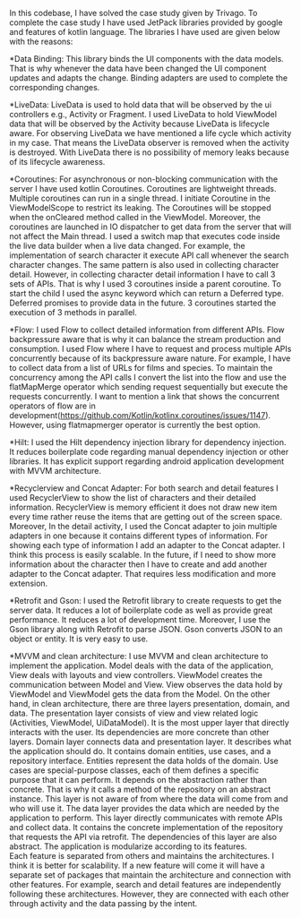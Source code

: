 In this codebase, I have solved the case study given by Trivago. 
To complete the case study I have used JetPack libraries provided by google and features of kotlin language.
The libraries I have used are given below with the reasons:

 *Data Binding: This library binds the UI components with the data models. That is why whenever the 
 data have been changed the UI component updates and adapts the change. Binding adapters are used to 
 complete the corresponding changes.   

 *LiveData: LiveData is used to hold data that will be observed by the ui controllers e.g., Activity or Fragment.
 I used LiveData to hold ViewModel data that will be observed by the Activity because LiveData is lifecycle aware.
 For observing LiveData we have mentioned a life cycle which activity in my case. That means the 
 LiveData observer is removed when the activity is destroyed. With LiveData there is no possibility of memory leaks 
 because of its lifecycle awareness.
 
 *Coroutines: For asynchronous or non-blocking communication with the server I have used kotlin Coroutines. 
 Coroutines are lightweight threads. Multiple coroutines can run in a single thread. 
 I initiate Coroutine in the ViewModelScope to restrict its leaking. The Coroutines will be stopped 
 when the onCleared method called in the ViewModel. Moreover, the coroutines are launched in IO dispatcher
 to get data from the server that will not affect the Main thread. I used a switch map that executes code inside the 
 live data builder when a live data changed. For example, the implementation of search character it execute API call 
 whenever the search character changes. The same pattern is also used in collecting character detail. 
 However, in collecting character detail information I have to call 3 sets of APIs. That is why I used 
 3 coroutines inside a parent coroutine. To start the child I used the async keyword which can return a Deferred type.
 Deferred promises to provide data in the future. 3 coroutines started the execution of 3 methods in parallel. 
 
 *Flow: I used Flow to collect detailed information from different APIs. 
 Flow backpressure aware that is why it can balance the stream production and consumption. I used Flow where I have to 
 request and process multiple APIs concurrently because of its backpressure aware nature. For example, 
 I have to collect data from a list of URLs for films and species. To maintain the concurrency among 
 the API calls I convert the list into the flow and use the flatMapMerge operator which sending request sequentially but
 execute the requests concurrently. I want to mention a link that shows the concurrent operators of 
 flow are in development(https://github.com/Kotlin/kotlinx.coroutines/issues/1147). However, using flatmapmerger
 operator is currently the best option. 
   
 *Hilt: I used the Hilt dependency injection library for dependency injection. 
 It reduces boilerplate code regarding manual dependency injection or other libraries. 
 It has explicit support regarding android application development with MVVM architecture.
   
 *Recyclerview and Concat Adapter: For both search and detail features I used RecyclerView to show 
 the list of characters and their detailed information. RecyclerView is memory efficient it does 
 not draw new item every time rather reuse the items that are getting out of the screen space. 
 Moreover, In the detail activity, I used the Concat adapter to join multiple adapters in one 
 because it contains different types of information. For showing each type of information I add an 
 adapter to the Concat adapter. I think this process is easily scalable. 
 In the future, if I need to show more information about the character then I have to create and 
 add another adapter to the Concat adapter. That requires less modification and more extension.
  
 *Retrofit and Gson: I used the Retrofit library to create requests to get the server data. 
 It reduces a lot of boilerplate code as well as provide great performance. 
 It reduces a lot of development time. Moreover, I use the Gson library along with Retrofit to parse JSON. 
 Gson converts JSON to an object or entity. It is very easy to use.
  
 *MVVM and clean architecture: I use MVVM and clean architecture to implement the application. 
 Model deals with the data of the application, View deals with layouts and view controllers. 
 ViewModel creates the communication between Model and View.
 View observes the data hold by ViewModel and ViewModel gets the data from the Model. 
 On the other hand, in clean architecture, there are three layers presentation, domain, and data. 
 The presentation layer consists of view and view related logic (Activities, ViewModel, UiDataModel). 
 It is the most upper layer that directly interacts with the user. Its dependencies are more concrete 
 than other layers. 
 Domain layer connects data and presentation layer. It describes what the application should do. It contains domain entities,
 use cases, and a repository interface. Entities represent the data holds of the domain. Use cases are special-purpose classes,
 each of them defines a specific purpose that it can perform. It depends on the abstraction rather than concrete. 
 That is why it calls a method of the repository on an abstract instance. This layer is not aware of from where the data will
 come from and who will use it. 
 The data layer provides the data which are needed by the application to perform. 
 This layer directly communicates with remote APIs and collect data. 
 It contains the concrete implementation of the repository that requests the API via retrofit. The 
 dependencies of this layer are also abstract. 
 The application is modularize according to its features.  
 Each feature is separated from others and maintains the architectures. 
 I think it is better for scalability. If a new feature will come it will have a separate set of 
 packages that maintain the architecture and connection with other features. 
 For example, search and detail features are independently following these architectures.
 However, they are connected with each other through activity and the data passing by the intent.
           
 
     
 
    
         